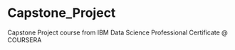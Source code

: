 # Capstone_Project
Capstone Project course from IBM Data Science Professional Certificate @ COURSERA
